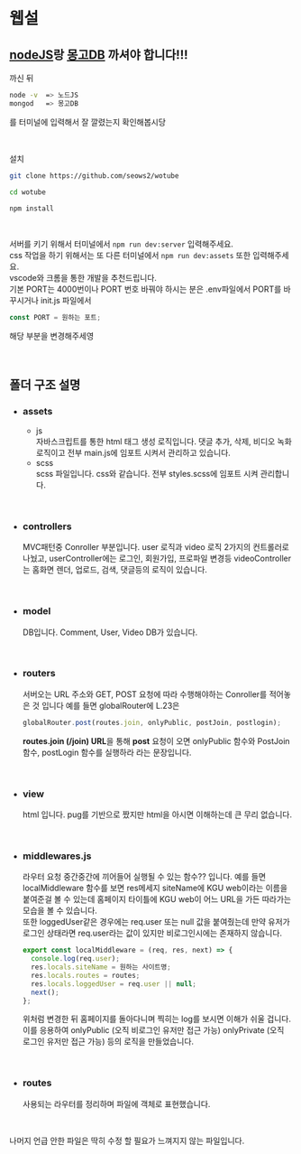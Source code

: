 # 웹설

## [nodeJS](https://nodejs.org/en/)랑 [몽고DB](https://www.mongodb.com/download-center/community) 까셔야 합니다!!!

까신 뒤

```bash
node -v  => 노드JS
mongod   => 몽고DB
```

를 터미널에 입력해서 잘 깔렸는지 확인해봅시당

<br>

설치

```bash
git clone https://github.com/seows2/wotube

cd wotube

npm install

```

<br>

서버를 키기 위해서 터미널에서 `npm run dev:server` 입력해주세요.  
css 작업을 하기 위해서는 또 다른 터미널에서 `npm run dev:assets` 또한 입력해주세요.  
vscode와 크롬을 통한 개발을 추천드립니다.  
기본 PORT는 4000번이나 PORT 번호 바꿔야 하시는 분은 .env파일에서 PORT를 바꾸시거나 init.js 파일에서

```js
const PORT = 원하는 포트;
```

해당 부분을 변경해주세영

<br>

## 폴더 구조 설명

- ### assets

  - js  
    자바스크립트를 통한 html 태그 생성 로직입니다. 댓글 추가, 삭제, 비디오 녹화 로직이고 전부 main.js에 임포트 시켜서 관리하고 있습니다.
  - scss  
    scss 파일입니다. css와 같습니다. 전부 styles.scss에 임포트 시켜 관리합니다.

<br>

- ### controllers

  MVC패턴중 Conroller 부분입니다. user 로직과 video 로직 2가지의 컨트롤러로 나눴고, userController에는 로그인, 회원가입, 프로파일 변경등 videoController는 홈화면 렌더, 업로드, 검색, 댓글등의 로직이 있습니다.

  <br>

- ### model

  DB입니다. Comment, User, Video DB가 있습니다.

  <br>

- ### routers

  서버오는 URL 주소와 GET, POST 요청에 따라 수행해야하는 Conroller를 적어놓은 것 입니다 예를 들면 globalRouter에 L.23은

  ```js
  globalRouter.post(routes.join, onlyPublic, postJoin, postlogin);
  ```

  **routes.join (/join) URL**을 통해 **post** 요청이 오면 onlyPublic 함수와 PostJoin 함수, postLogin 함수를 실행하라 라는 문장입니다.

  <br>

- ### view

  html 입니다. pug를 기반으로 짰지만 html을 아시면 이해하는데 큰 무리 없습니다.

  <br>

- ### middlewares.js

  라우터 요청 중간중간에 끼어들어 실행될 수 있는 함수?? 입니다. 예를 들면 localMiddleware 함수를 보면 res메세지 siteName에 KGU web이라는 이름을 붙여준걸 볼 수 있는데 홈페이지 타이틀에 KGU web이 어느 URL을 가든 따라가는 모습을 볼 수 있습니다.  
   또한 loggedUser같은 경우에는 req.user 또는 null 값을 붙여줬는데 만약 유저가 로그인 상태라면 req.user라는 값이 있지만 비로그인시에는 존재하지 않습니다.

  ```js
  export const localMiddleware = (req, res, next) => {
    console.log(req.user);
    res.locals.siteName = 원하는 사이트명;
    res.locals.routes = routes;
    res.locals.loggedUser = req.user || null;
    next();
  };
  ```

  위처럼 변경한 뒤 홈페이지를 돌아다니며 찍히는 log를 보시면 이해가 쉬울 겁니다.  
  이를 응용하여 onlyPublic (오직 비로그인 유저만 접근 가능) onlyPrivate (오직 로그인 유저만 접근 가능) 등의 로직을 만들었습니다.

  <br>

- ### routes
  사용되는 라우터를 정리하며 파일에 객체로 표현했습니다.

<br>

나머지 언급 안한 파일은 딱히 수정 할 필요가 느껴지지 않는 파일입니다.
